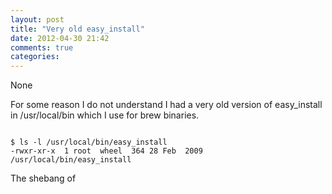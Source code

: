 ```yaml
---
layout: post
title: "Very old easy_install"
date: 2012-04-30 21:42
comments: true
categories: 
---
```


None


For some reason I do not understand I had a very old version of easy_install in /usr/local/bin which I use for brew binaries.


```

$ ls -l /usr/local/bin/easy_install
-rwxr-xr-x  1 root  wheel  364 28 Feb  2009 /usr/local/bin/easy_install

```

The shebang of 

